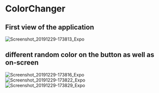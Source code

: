 # ColorChanger

## First view of the application
![Screenshot_20191229-173813_Expo](https://user-images.githubusercontent.com/40399665/71557089-38226e00-2a67-11ea-90a4-9d93ad2a7d29.jpg)

## different random color on the button as well as on-screen

![Screenshot_20191229-173816_Expo](https://user-images.githubusercontent.com/40399665/71557084-26d96180-2a67-11ea-9237-ae3ea0ba06d2.jpg)
![Screenshot_20191229-173822_Expo](https://user-images.githubusercontent.com/40399665/71557085-280a8e80-2a67-11ea-8b3b-1a8b574719de.jpg)
![Screenshot_20191229-173829_Expo](https://user-images.githubusercontent.com/40399665/71557086-293bbb80-2a67-11ea-9782-e63fcfa0fa60.jpg)

